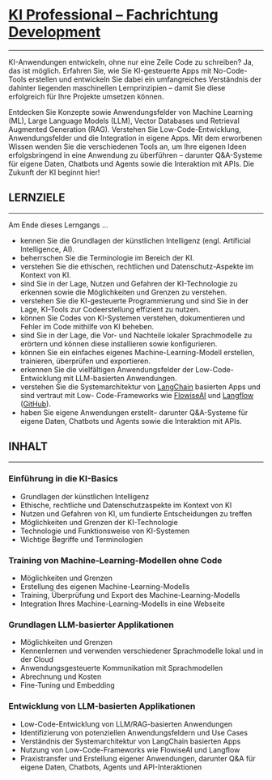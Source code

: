 # [KI Professional – Fachrichtung Development](https://ibaw.ch/bildungsangebote/informatik/digital-collaboration-transformation/ki-professional-development/#rowno5)

---

KI-Anwendungen entwickeln, ohne nur eine Zeile Code zu schreiben? Ja, das ist möglich. Erfahren Sie, wie Sie KI-gesteuerte Apps mit No-Code-Tools erstellen und entwickeln Sie dabei ein umfangreiches Verständnis der dahinter liegenden maschinellen Lernprinzipien – damit Sie diese erfolgreich für Ihre Projekte umsetzen können.

Entdecken Sie Konzepte sowie Anwendungsfelder von Machine Learning (ML), Large Language Models (LLM), Vector Databases und Retrieval Augmented Generation (RAG). Verstehen Sie Low-Code-Entwicklung, Anwendungsfelder und die Integration in eigene Apps. Mit dem erworbenen Wissen wenden Sie die verschiedenen Tools an, um Ihre eigenen Ideen erfolgsbringend in eine Anwendung zu überführen – darunter Q&A-Systeme für eigene Daten, Chatbots und Agents sowie die Interaktion mit APIs. Die Zukunft der KI beginnt hier!

## LERNZIELE

---

Am Ende dieses Lerngangs …

- kennen Sie die Grundlagen der künstlichen Intelligenz (engl. Artificial Intelligence, AI).
- beherrschen Sie die Terminologie im Bereich der KI.
- verstehen Sie die ethischen, rechtlichen und Datenschutz-Aspekte im Kontext von KI.
- sind Sie in der Lage, Nutzen und Gefahren der KI-Technologie zu erkennen sowie die Möglichkeiten und Grenzen zu verstehen.
- verstehen Sie die KI-gesteuerte Programmierung und sind Sie in der Lage, KI-Tools zur Codeerstellung effizient zu nutzen.
- können Sie Codes von KI-Systemen verstehen, dokumentieren und Fehler im Code mithilfe von KI beheben.
- sind Sie in der Lage, die Vor- und Nachteile lokaler Sprachmodelle zu erörtern und können diese installieren sowie konfigurieren.
- können Sie ein einfaches eigenes Machine-Learning-Modell erstellen, trainieren, überprüfen und exportieren.
- erkennen Sie die vielfältigen Anwendungsfelder der Low-Code-Entwicklung mit LLM-basierten Anwendungen.
- verstehen Sie die Systemarchitektur von [LangChain](https://www.langchain.com/) basierten Apps und sind vertraut mit Low- Code-Frameworks wie [FlowiseAI](https://flowiseai.com/) und [Langflow](https://www.langflow.org/) ([GitHub](https://github.com/logspace-ai/langflow)).
- haben Sie eigene Anwendungen erstellt– darunter Q&A-Systeme für eigene Daten, Chatbots und Agents sowie die Interaktion mit APIs.

## INHALT

---

### Einführung in die KI-Basics
- Grundlagen der künstlichen Intelligenz
- Ethische, rechtliche und Datenschutzaspekte im Kontext von KI
- Nutzen und Gefahren von KI, um fundierte Entscheidungen zu treffen
- Möglichkeiten und Grenzen der KI-Technologie
- Technologie und Funktionsweise von KI-Systemen
- Wichtige Begriffe und Terminologien

### Training von Machine-Learning-Modellen ohne Code
- Möglichkeiten und Grenzen
- Erstellung des eigenen Machine-Learning-Modells
- Training, Überprüfung und Export des Machine-Learning-Modells
- Integration Ihres Machine-Learning-Modells in eine Webseite

### Grundlagen LLM-basierter Applikationen
- Möglichkeiten und Grenzen
- Kennenlernen und verwenden verschiedener Sprachmodelle lokal und in der Cloud
- Anwendungsgesteuerte Kommunikation mit Sprachmodellen
- Abrechnung und Kosten
- Fine-Tuning und Embedding

### Entwicklung von LLM-basierten Applikationen
- Low-Code-Entwicklung von LLM/RAG-basierten Anwendungen
- Identifizierung von potenziellen Anwendungsfeldern und Use Cases
- Verständnis der Systemarchitektur von LangChain basierten Apps
- Nutzung von Low-Code-Frameworks wie FlowiseAI und Langflow
- Praxistransfer und Erstellung eigener Anwendungen, darunter Q&A für eigene Daten, Chatbots, Agents und API-Interaktionen
